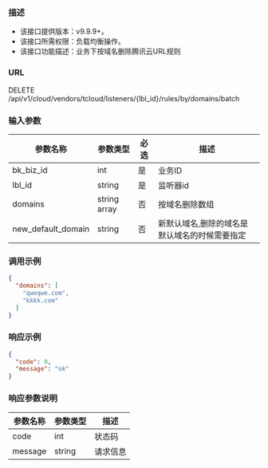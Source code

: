 ### 描述

- 该接口提供版本：v9.9.9+。
- 该接口所需权限：负载均衡操作。
- 该接口功能描述：业务下按域名删除腾讯云URL规则

### URL

DELETE /api/v1/cloud/vendors/tcloud/listeners/{lbl_id}/rules/by/domains/batch

### 输入参数

| 参数名称               | 参数类型         | 必选 | 描述                      |
|--------------------|--------------|----|-------------------------|
| bk_biz_id          | int          | 是  | 业务ID                    |
| lbl_id             | string       | 是  | 监听器id                   |
| domains            | string array | 否  | 按域名删除数组                 |
| new_default_domain | string       | 否  | 新默认域名,删除的域名是默认域名的时候需要指定 |

### 调用示例

```json
{
  "domains": [
    "qweqwe.com",
    "kkkk.com"
  ]
}
```

### 响应示例

```json
{
  "code": 0,
  "message": "ok"
}
```

### 响应参数说明

| 参数名称    | 参数类型   | 描述   |
|---------|--------|------|
| code    | int    | 状态码  |
| message | string | 请求信息 |
